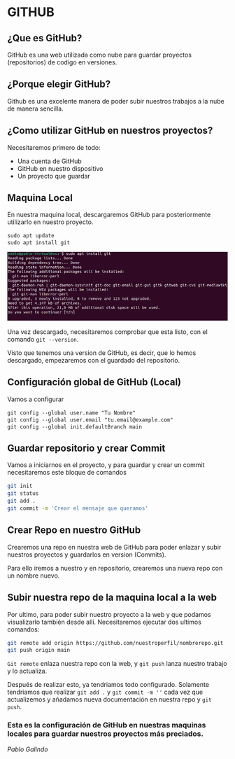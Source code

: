 # GITHUB

## ¿Que es GitHub?

GitHub es una web utilizada como nube para guardar proyectos (repositorios) de codigo en versiones.

## ¿Porque elegir GitHub?

Github es una excelente manera de poder subir nuestros trabajos a la nube de manera sencilla.

## ¿Como utilizar GitHub en nuestros proyectos?

Necesitaremos primero de todo:

- Una cuenta de GitHub
- GitHub en nuestro dispositivo
- Un proyecto que guardar

## Maquina Local

En nuestra maquina local, descargaremos GitHub para posteriormente utilizarlo en nuestro proyecto.

```
sudo apt update
sudo apt install git
```
![Descargando git en el terminal](/pruebafinal/cap1.png)

Una vez descargado, necesitaremos comprobar que esta listo, con el comando `git --version`.

Visto que tenemos una version de GitHub, es decir, que lo hemos descargado, empezaremos con el guardado del repositorio.

## Configuración global de GitHub (Local)
Vamos a configurar 
```
git config --global user.name "Tu Nombre"
git config --global user.email "tu.email@example.com"
git config --global init.defaultBranch main
```

## Guardar repositorio y crear Commit

Vamos a iniciarnos en el proyecto, y para guardar y crear un commit necesitaremos este bloque de comandos

```bash
git init
git status
git add . 
git commit -m 'Crear el mensaje que queramos'
```

## Crear Repo en nuestro GitHub

Crearemos una repo en nuestra web de GitHub para poder enlazar y subir nuestros proyectos y guardarlos en version (Commits).

Para ello iremos a nuestro y en repositorio, crearemos una nueva repo con un nombre nuevo.

## Subir nuestra repo de la maquina local a la web

Por ultimo, para poder subir nuestro proyecto a la web y que podamos visualizarlo también desde allí. Necesitaremos ejecutar dos ultimos comandos:

```bash
git remote add origin https://github.com/nuestroperfil/nombrerepo.git
git push origin main
```

`Git remote` enlaza nuestra repo con la web, y `git push` lanza nuestro trabajo y lo actualiza.

Después de realizar esto, ya tendriamos todo configurado. Solamente tendriamos que realizar `git add .` y `git commit -m ''` cada vez que actualizemos y añadamos nueva documentación en nuestra repo y `git push`. 

### Esta es la configuración de GitHub en nuestras maquinas locales para guardar nuestros proyectos más preciados.

*Pablo Galindo*